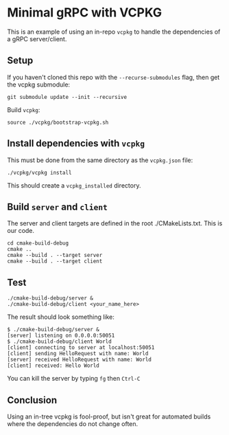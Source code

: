 # Minimal gRPC with VCPKG

This is an example of using an in-repo `vcpkg` to handle the dependencies of a gRPC server/client.

## Setup

If you haven't cloned this repo with the `--recurse-submodules` flag, then get the vcpkg submodule:
```shell
git submodule update --init --recursive 
```

Build `vcpkg`:
```shell
source ./vcpkg/bootstrap-vcpkg.sh
```

## Install dependencies with `vcpkg`
This must be done from the same directory as the `vcpkg.json` file:
```shell
./vcpkg/vcpkg install
```
This should create a `vcpkg_installed` directory.

## Build `server` and `client`
The server and client targets are defined in the root ./CMakeLists.txt. This is our code.

```shell
cd cmake-build-debug
cmake ..
cmake --build . --target server 
cmake --build . --target client
```

## Test

```shell
./cmake-build-debug/server &
./cmake-build-debug/client <your_name_here>
```

The result should look something like:

```text
$ ./cmake-build-debug/server &
[server] listening on 0.0.0.0:50051
$ ./cmake-build-debug/client World
[client] connecting to server at localhost:50051
[client] sending HelloRequest with name: World
[server] received HelloRequest with name: World
[client] received: Hello World
```

You can kill the server by typing `fg` then `Ctrl-C`

## Conclusion

Using an in-tree vcpkg is fool-proof, but isn't great for automated builds where the dependencies do not change often.

